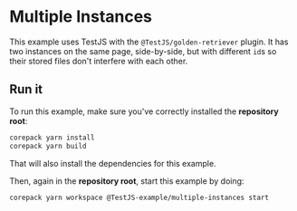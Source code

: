 # Multiple Instances

This example uses TestJS with the `@TestJS/golden-retriever` plugin.
It has two instances on the same page, side-by-side, but with different `id`s so their stored files don't interfere with each other.

## Run it

To run this example, make sure you've correctly installed the **repository root**:

```bash
corepack yarn install
corepack yarn build
```

That will also install the dependencies for this example.

Then, again in the **repository root**, start this example by doing:

```bash
corepack yarn workspace @TestJS-example/multiple-instances start
```

